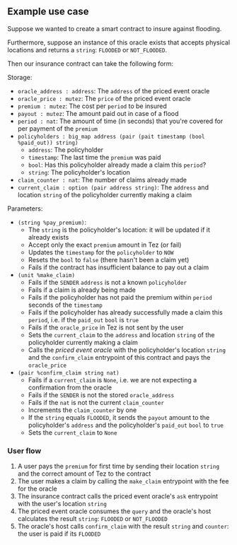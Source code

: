 
## Example use case

Suppose we wanted to create a smart contract to insure against
flooding.

Furthermore, suppose an instance of this oracle exists that
accepts physical locations and returns a `string`: `FLOODED` or `NOT_FLOODED`.

Then our insurance contract can take the following form:

Storage:
- `oracle_address : address`: The `address` of the priced event oracle
- `oracle_price : mutez`: The `price` of the priced event oracle
- `premium : mutez`: The cost per `period` to be insured
- `payout : mutez`: The amount paid out in case of a flood
- `period : nat`: The amount of time (in seconds) that you're covered for per payment of the `premium`
- `policyholders : big_map address (pair (pait timestamp (bool %paid_out)) string)`
  + `address`: The policyholder
  + `timestamp`: The last time the `premium` was paid
  + `bool`: Has this policyholder already made a claim this `period`?
  + `string`: The policyholder's location
- `claim_counter : nat`: The number of claims already made
- `current_claim : option (pair address string)`:
  The `address` and location `string` of the policyholder currently making a claim

Parameters:
- `(string %pay_premium)`:
  + The `string` is the policyholder's location: it will be updated if it already exists
  + Accept only the exact `premium` amount in Tez (or fail)
  + Updates the `timestamp` for the `policyholder` to `NOW`
  + Resets the `bool` to `false` (there hasn't been a claim yet)
  + Fails if the contract has insufficient balance to pay out a claim
- `(unit %make_claim)`
  + Fails if the `SENDER` `address` is not a known `policyholder`
  + Fails if a claim is already being made
  + Fails if the policyholder has not paid the premium within `period` seconds
    of the `timestamp`
  + Fails if the policyholder has already successfully made a claim this `period`, i.e. if the `paid_out` `bool` is `true`
  + Fails if the `oracle_price` in Tez is not sent by the user
  + Sets the `current_claim` to the `address` and location `string` of the
    policyholder currently making a claim
  + Calls the _priced event oracle_ with the policyholder's location `string` and
    the `confirm_claim` entrypoint of this contract and pays the `oracle_price`
- `(pair %confirm_claim string nat)`
  + Fails if a `current_claim` is `None`, i.e. we are not expecting a confirmation from the oracle
  + Fails if the `SENDER` is not the stored `oracle_address`
  + Fails if the `nat` is not the current `claim_counter`
  + Increments the `claim_counter` by one
  + If the `string` equals `FLOODED`, it sends the `payout` amount to the policyholder's `address` and
    the policyholder's `paid_out` `bool` to `true`
  + Sets the `current_claim` to `None`

### User flow

1. A user pays the `premium` for first time by sending their location `string`
  and the correct amount of Tez to the contract
2. The user makes a claim by calling the `make_claim` entrypoint with the fee for the oracle
3. The insurance contract calls the priced event oracle's `ask` entrypoint with the user's location `string`
4. The priced event oracle consumes the `query` and the oracle's host calculates the result `string`: `FLOODED` or `NOT_FLOODED`
5. The oracle's host calls `confirm_claim` with the result `string` and `counter`: the user is paid if its `FLOODED`


